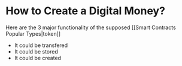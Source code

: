 # How to Create a Digital Money?
Here are the 3 major functionality of the supposed [[Smart Contracts Popular Types|token]]
- It could be transfered
- It could be stored
- It could be created


